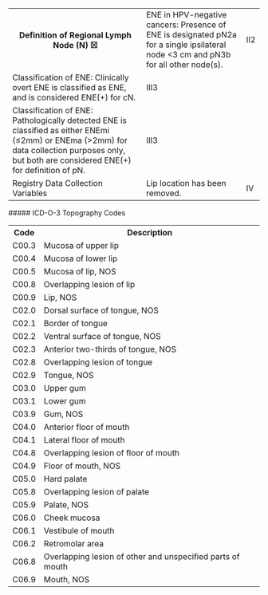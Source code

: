 <table>
<tr>
<th>Definition of Regional Lymph Node (N) ☒</th>
<td>ENE in HPV-negative cancers: Presence of ENE is designated pN2a for a single ipsilateral node &lt;3 cm and pN3b for all other node(s).</td>
<td>II2</td>
</tr>
<tr>
<td>Classification of ENE: Clinically overt ENE is classified as ENE, and is considered ENE(+) for cN.</td>
<td>III3</td>
</tr>
<tr>
<td>Classification of ENE: Pathologically detected ENE is classified as either ENEmi (≤2mm) or ENEma (&gt;2mm) for data collection purposes only, but both are considered ENE(+) for definition of pN.</td>
<td>III3</td>
</tr>
<tr>
<td>Registry Data Collection Variables</td>
<td>Lip location has been removed.</td>
<td>IV</td>
</tr>
</table>  
##### ICD-O-3 Topography Codes  
<table>
<tr>
<th>Code</th>
<th>Description</th>
</tr>
<tr>
<td>C00.3</td>
<td>Mucosa of upper lip</td>
</tr>
<tr>
<td>C00.4</td>
<td>Mucosa of lower lip</td>
</tr>
<tr>
<td>C00.5</td>
<td>Mucosa of lip, NOS</td>
</tr>
<tr>
<td>C00.8</td>
<td>Overlapping lesion of lip</td>
</tr>
<tr>
<td>C00.9</td>
<td>Lip, NOS</td>
</tr>
<tr>
<td>C02.0</td>
<td>Dorsal surface of tongue, NOS</td>
</tr>
<tr>
<td>C02.1</td>
<td>Border of tongue</td>
</tr>
<tr>
<td>C02.2</td>
<td>Ventral surface of tongue, NOS</td>
</tr>
<tr>
<td>C02.3</td>
<td>Anterior two-thirds of tongue, NOS</td>
</tr>
<tr>
<td>C02.8</td>
<td>Overlapping lesion of tongue</td>
</tr>
<tr>
<td>C02.9</td>
<td>Tongue, NOS</td>
</tr>
<tr>
<td>C03.0</td>
<td>Upper gum</td>
</tr>
<tr>
<td>C03.1</td>
<td>Lower gum</td>
</tr>
<tr>
<td>C03.9</td>
<td>Gum, NOS</td>
</tr>
<tr>
<td>C04.0</td>
<td>Anterior floor of mouth</td>
</tr>
<tr>
<td>C04.1</td>
<td>Lateral floor of mouth</td>
</tr>
<tr>
<td>C04.8</td>
<td>Overlapping lesion of floor of mouth</td>
</tr>
<tr>
<td>C04.9</td>
<td>Floor of mouth, NOS</td>
</tr>
<tr>
<td>C05.0</td>
<td>Hard palate</td>
</tr>
<tr>
<td>C05.8</td>
<td>Overlapping lesion of palate</td>
</tr>
<tr>
<td>C05.9</td>
<td>Palate, NOS</td>
</tr>
<tr>
<td>C06.0</td>
<td>Cheek mucosa</td>
</tr>
<tr>
<td>C06.1</td>
<td>Vestibule of mouth</td>
</tr>
<tr>
<td>C06.2</td>
<td>Retromolar area</td>
</tr>
<tr>
<td>C06.8</td>
<td>Overlapping lesion of other and unspecified parts of mouth</td>
</tr>
<tr>
<td>C06.9</td>
<td>Mouth, NOS</td>
</tr>
</table>